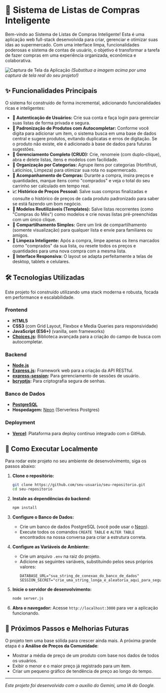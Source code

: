 # 🛒 Sistema de Listas de Compras Inteligente

Bem-vindo ao Sistema de Listas de Compras Inteligente! Esta é uma aplicação web full-stack desenvolvida para criar, gerenciar e otimizar suas idas ao supermercado. Com uma interface limpa, funcionalidades poderosas e sistema de contas de usuário, o objetivo é transformar a tarefa de fazer compras em uma experiência organizada, econômica e colaborativa.

![Captura de Tela da Aplicação](https://via.placeholder.com/800x450.png?text=Insira+um+print+da+sua+aplicação+aqui)
*(Substitua a imagem acima por uma captura de tela real do seu projeto!)*

## ✨ Funcionalidades Principais

O sistema foi construído de forma incremental, adicionando funcionalidades ricas e inteligentes:

*   **🔐 Autenticação de Usuários:** Crie sua conta e faça login para gerenciar suas listas de forma privada e segura.
*   **🧠 Padronização de Produtos com Autocompletar:** Conforme você digita para adicionar um item, o sistema busca em uma base de dados central e sugere produtos, evitando duplicatas e erros de digitação. Se o produto não existe, ele é adicionado à base de dados para futuras sugestões.
*   **📝 Gerenciamento Completo (CRUD):** Crie, renomeie (com duplo-clique), abra e delete listas, itens e modelos com facilidade.
*   **📂 Organização por Categorias:** Agrupe itens por categorias (Hortifruti, Laticínios, Limpeza) para otimizar sua rota no supermercado.
*   **💸 Acompanhamento de Compras:** Durante a compra, insira preços e quantidades, marque itens como "comprados" e veja o total do seu carrinho ser calculado em tempo real.
*   **📈 Histórico de Preços Pessoal:** Salve suas compras finalizadas e consulte o histórico de preços de cada produto padronizado para saber se está fazendo um bom negócio.
*   **🔄 Modelos Reutilizáveis (Templates):** Salve listas recorrentes (como "Compras do Mês") como modelos e crie novas listas pré-preenchidas com um único clique.
*   **🔗 Compartilhamento Simples:** Gere um link de compartilhamento (somente visualização) para qualquer lista e envie para familiares ou amigos.
*   **🧹 Limpeza Inteligente:** Após a compra, limpe apenas os itens marcados como "comprados" da sua lista, ou resete todos os preços e quantidades para uma nova compra com a mesma lista.
*   **📱 Interface Responsiva:** O layout se adapta perfeitamente a telas de desktop, tablets e celulares.

## 🛠️ Tecnologias Utilizadas

Este projeto foi construído utilizando uma stack moderna e robusta, focada em performance e escalabilidade.

### **Frontend**
*   **HTML5**
*   **CSS3** (com Grid Layout, Flexbox e Media Queries para responsividade)
*   **JavaScript (ES6+)** (vanilla, sem frameworks)
*   **[Choices.js](https://github.com/Choices-js/Choices):** Biblioteca avançada para a criação do campo de busca com autocompletar.

### **Backend**
*   **[Node.js](https://nodejs.org/)**
*   **[Express.js](https://expressjs.com/):** Framework web para a criação da API RESTful.
*   **[express-session](https://github.com/expressjs/session):** Para gerenciamento de sessões de usuário.
*   **[bcryptjs](https://github.com/dcodeIO/bcrypt.js):** Para criptografia segura de senhas.

### **Banco de Dados**
*   **[PostgreSQL](https://www.postgresql.org/)**
*   **Hospedagem:** [Neon](https://neon.tech/) (Serverless Postgres)

### **Deployment**
*   **[Vercel](https://vercel.com/)**: Plataforma para deploy contínuo integrado com o GitHub.

## 🚀 Como Executar Localmente

Para rodar este projeto no seu ambiente de desenvolvimento, siga os passos abaixo:

1.  **Clone o repositório:**
    ```bash
    git clone https://github.com/seu-usuario/seu-repositorio.git
    cd seu-repositorio
    ```

2.  **Instale as dependências do backend:**
    ```bash
    npm install
    ```

3.  **Configure o Banco de Dados:**
    *   Crie um banco de dados PostgreSQL (você pode usar o [Neon](https://neon.tech/)).
    *   Execute todos os comandos `CREATE TABLE` e `ALTER TABLE` encontrados na nossa conversa para criar a estrutura correta.

4.  **Configure as Variáveis de Ambiente:**
    *   Crie um arquivo `.env` na raiz do projeto.
    *   Adicione as seguintes variáveis, substituindo pelos seus próprios valores:
        ```env
        DATABASE_URL="sua_string_de_conexao_do_banco_de_dados"
        SESSION_SECRET="crie_uma_string_longa_e_aleatoria_aqui_para_seguranca"
        ```

5.  **Inicie o servidor de desenvolvimento:**
    ```bash
    node server.js
    ```

6.  **Abra o navegador:**
    Acesse `http://localhost:3000` para ver a aplicação funcionando.

## 🔮 Próximos Passos e Melhorias Futuras

O projeto tem uma base sólida para crescer ainda mais. A próxima grande etapa é a **Análise de Preços da Comunidade**:
*   Mostrar a média de preço de um produto com base nos dados de todos os usuários.
*   Exibir o menor e o maior preço já registrado para um item.
*   Criar um pequeno gráfico de tendência de preço ao longo do tempo.

---
_Este projeto foi desenvolvido com o auxílio do Gemini, uma IA do Google._